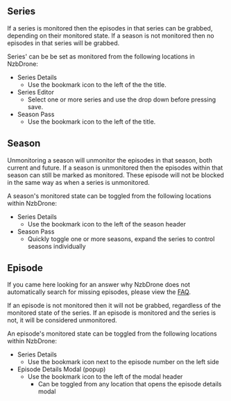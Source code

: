 ## Series ##

If a series is monitored then the episodes in that series can be grabbed, depending on their monitored state. If a season is not monitored then no episodes in that series will be grabbed.

Series' can be be set as monitored from the following locations in NzbDrone:

- Series Details
	- Use the bookmark icon to the left of the the title.
- Series Editor
	- Select one or more series and use the drop down before pressing save.
- Season Pass
	- Use the bookmark icon to the left of the title.

## Season ##
	
Unmonitoring a season will unmonitor the episodes in that season, both current and future. If a season is unmonitored then the episodes within that season can still be marked as monitored. These episode will not be blocked in the same way as when a series is unmonitored.

A season's monitored state can be toggled from the following locations within NzbDrone:

- Series Details
	- Use the bookmark icon to the left of the season header
- Season Pass
	- Quickly toggle one or more seasons, expand the series to control seasons individually

## Episode ##

If you came here looking for an answer why NzbDrone does not automatically search for missing episodes, please view the [FAQ](https://github.com/NzbDrone/NzbDrone/wiki/FAQ#why-doesnt-nzbdrone-automatically-search-for-missing-episodes).


If an episode is not monitored then it will not be grabbed, regardless of the monitored state of the series. If an episode is monitored and the series is not, it will be considered unmonitored.

An episode's monitored state can be toggled from the following locations within NzbDrone:

- Series Details
	- Use the bookmark icon next to the episode number on the left side
- Episode Details Modal (popup)
	- Use the bookmark icon to the left of the modal header
		- Can be toggled from any location that opens the episode details modal